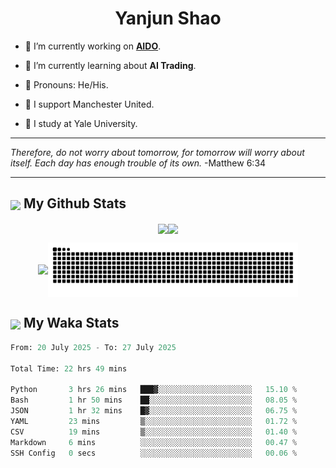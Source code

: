

<h1 align="center">Yanjun Shao</h1>

- 🐒 I’m currently working on **[AIDO](https://github.com/genbio-ai/AIDO)**.

- 🦧 I’m currently learning about **AI Trading**.

- 🦍 Pronouns: He/His.

- 👹 I support Manchester United.

- 🐶 I study at Yale University.

---

<i> Therefore, do not worry about tomorrow, for tomorrow will worry about itself. Each day has enough trouble of its own. </i> -Matthew 6:34

---

<h2><img src="https://emojis.slackmojis.com/emojis/images/1579216111/7550/pikachu_wave.gif?1579216111" align="center" width="28" /> My Github Stats</h2>

<p align="center"><img align="center" src = "https://github-readme-stats.vercel.app/api?username=super-dainiu&show_icons=true&count_private=true&theme=tokyonight&hide=issues&line_height=30" width="400px"><img align="center" src = "https://github-readme-streak-stats.herokuapp.com/?user=super-dainiu&theme=tokyonight" width="400px"></p>

<p align="center"><img align="center" width="400px" src="https://github-readme-stats.vercel.app/api/top-langs/?username=super-dainiu&layout=compact&theme=tokyonight&hide=html,tex,jupyter%20notebook"><img align="center" width="400px" src="https://github.com/super-dainiu/super-dainiu/blob/output/github-contribution-grid-snake.svg"></p>

<h2><img src="https://emojis.slackmojis.com/emojis/images/1579216111/7550/pikachu_wave.gif?1579216111" align="center" width="28" /> My Waka Stats</h2>

<!--START_SECTION:waka-->

```python
From: 20 July 2025 - To: 27 July 2025

Total Time: 22 hrs 49 mins

Python       3 hrs 26 mins   ███▓░░░░░░░░░░░░░░░░░░░░░   15.10 %
Bash         1 hr 50 mins    ██░░░░░░░░░░░░░░░░░░░░░░░   08.05 %
JSON         1 hr 32 mins    █▓░░░░░░░░░░░░░░░░░░░░░░░   06.75 %
YAML         23 mins         ▒░░░░░░░░░░░░░░░░░░░░░░░░   01.72 %
CSV          19 mins         ▒░░░░░░░░░░░░░░░░░░░░░░░░   01.40 %
Markdown     6 mins          ░░░░░░░░░░░░░░░░░░░░░░░░░   00.47 %
SSH Config   0 secs          ░░░░░░░░░░░░░░░░░░░░░░░░░   00.06 %
```

<!--END_SECTION:waka-->
